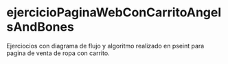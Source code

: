 # ejercicioPaginaWebConCarritoAngelsAndBones
Ejerciocios con diagrama de flujo y algoritmo realizado en pseint para pagina de venta de ropa con carrito.

